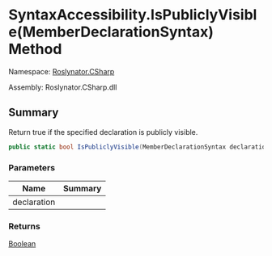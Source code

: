 # SyntaxAccessibility\.IsPubliclyVisible\(MemberDeclarationSyntax\) Method

Namespace: [Roslynator.CSharp](../../README.md)

Assembly: Roslynator\.CSharp\.dll

## Summary

Return true if the specified declaration is publicly visible\.

```csharp
public static bool IsPubliclyVisible(MemberDeclarationSyntax declaration)
```

### Parameters

| Name | Summary |
| ---- | ------- |
| declaration | |

### Returns

[Boolean](https://docs.microsoft.com/en-us/dotnet/api/system.boolean)

